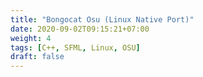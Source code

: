 ```yaml
---
title: "Bongocat Osu (Linux Native Port)"
date: 2020-09-02T09:15:21+07:00
weight: 4
tags: [C++, SFML, Linux, OSU]
draft: false
---
```


